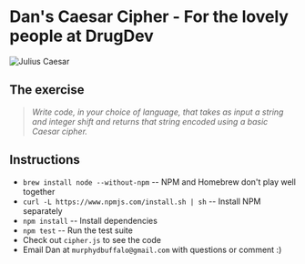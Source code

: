 # Dan's Caesar Cipher - For the lovely people at **DrugDev**
![Julius Caesar](http://fearlessmen.com/wp-content/uploads/2012/11/Emperor-Julius-Caesar.jpg)

## The exercise

> *Write code, in your choice of language, that takes as input a string and integer shift and returns that string encoded using a basic Caesar cipher.*

## Instructions

+ `brew install node --without-npm` -- NPM and Homebrew don't play well together
+ `curl -L https://www.npmjs.com/install.sh | sh` -- Install NPM separately
+ `npm install` -- Install dependencies
+ `npm test` -- Run the test suite
+ Check out `cipher.js` to see the code
+ Email Dan at `murphydbuffalo@gmail.com` with questions or comment :)
